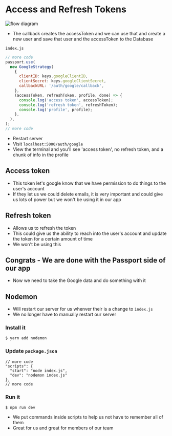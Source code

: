 # Access and Refresh Tokens
![flow diagram](https://i.imgur.com/GcBcgzn.png)

* The callback creates the accessToken and we can use that and create a new user and save that user and the accessToken to the Database

`index.js`

```js
// more code
passport.use(
  new GoogleStrategy(
    {
      clientID: keys.googleClientID,
      clientSecret: keys.googleClientSecret,
      callbackURL: '/auth/google/callback',
    },
    (accessToken, refreshToken, profile, done) => {
      console.log('access token', accessToken);
      console.log('refresh token', refreshToken);
      console.log('profile', profile);
    },
  ),
);
// more code
```

* Restart server
* Visit `localhost:5000/auth/google`
* View the terminal and you'll see 'access token', no refresh token, and a chunk of info in the profile

## Access token
* This token let's google know that we have permission to do things to the user's account
* If they let us we could delete emails, it is very important and could give us lots of power but we won't be using it in our app

## Refresh token
* Allows us to refresh the token
* This could give us the ability to reach into the user's account and update the token for a certain amount of time
* We won't be using this

## Congrats - We are done with the Passport side of our app
* Now we need to take the Google data and do something with it

## Nodemon
* Will restart our server for us whenver their is a change to `index.js`
* We no longer have to manually restart our server

### Install it
`$ yarn add nodemon`

### Update `package.json`

```
// more code
"scripts": {
  "start": "node index.js",
  "dev": "nodemon index.js"
},
// more code
```

### Run it
`$ npm run dev`

* We put commands inside scripts to help us not have to remember all of them
* Great for us and great for members of our team


